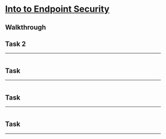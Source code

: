 # [Into to Endpoint Security](https://tryhackme.com/room/introtoendpointsecurity)

## Walkthrough

## Task 2

****
```shell

```

## Task 

****
```shell

```

## Task 

****
```shell

```

## Task 

****
```shell

```
